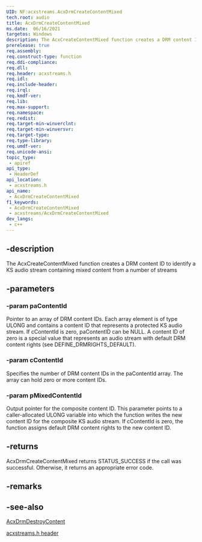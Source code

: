 ```yaml
---
UID: NF:acxstreams.AcxDrmCreateContentMixed
tech.root: audio
title: AcxDrmCreateContentMixed
ms.date:  06/16/2021
targetos: Windows
description: The AcxCreateContentMixed function creates a DRM content ID to identify a KS audio stream containing mixed content from a number of streams
prerelease: true
req.assembly: 
req.construct-type: function
req.ddi-compliance: 
req.dll: 
req.header: acxstreams.h
req.idl: 
req.include-header: 
req.irql: 
req.kmdf-ver: 
req.lib: 
req.max-support: 
req.namespace: 
req.redist: 
req.target-min-winverclnt: 
req.target-min-winversvr: 
req.target-type: 
req.type-library: 
req.umdf-ver: 
req.unicode-ansi: 
topic_type:
 - apiref
api_type:
 - HeaderDef 
api_location:
 - acxstreams.h
api_name:
 - AcxDrmCreateContentMixed
f1_keywords:
 - AcxDrmCreateContentMixed
 - acxstreams/AcxDrmCreateContentMixed
dev_langs:
 - c++
---
```


## -description

The AcxCreateContentMixed function creates a DRM content ID to identify a KS audio stream containing mixed content from a number of streams

## -parameters

### -param paContentId

Pointer to an array of DRM content IDs. Each array element is of type ULONG and contains a content ID that represents a protected KS audio stream. If cContentId is zero, paContentID can be NULL. A content ID of zero is a special value that represents an audio stream with default DRM content rights (see DEFINE_DRMRIGHTS_DEFAULT).

### -param cContentId

Specifies the number of DRM content IDs in the paContentId array. The array can hold zero or more content IDs.

### -param pMixedContentId

Output pointer for the composite content ID. This parameter points to a caller-allocated ULONG variable into which the function writes the new content ID for the composite KS audio stream. If cContentId is zero, the function assigns default DRM content rights to the new content ID.

## -returns

AcxDrmCreateContentMixed returns STATUS_SUCCESS if the call was successful. Otherwise, it returns an appropriate error code.

## -remarks

## -see-also

[AcxDrmDestroyContent](nf-acxstreams-acxdrmdestroycontent.md)

[acxstreams.h header](index.md)

